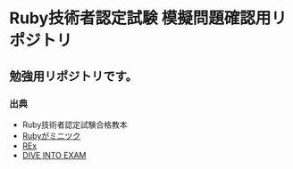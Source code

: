 # Ruby技術者認定試験 模擬問題確認用リポジトリ
## 勉強用リポジトリです。

### 出典
- Ruby技術者認定試験合格教本
- [Rubyがミニツク](http://www.minituku.net/courses/1049510743/contents/775230600.html)
- [REx](https://rex.libertyfish.co.jp/)
- [DIVE INTO EXAM](https://exam.diveintocode.jp/exam)